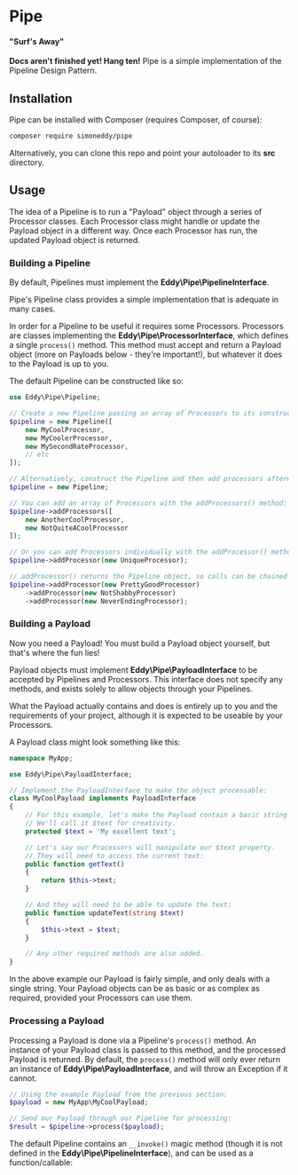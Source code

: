 # Pipe
#### "Surf's Away"


__Docs aren't finished yet! Hang ten!__
Pipe is a simple implementation of the Pipeline Design Pattern.

## Installation
Pipe can be installed with Composer (requires Composer, of course):
```sh
composer require simoneddy/pipe
```

Alternatively, you can clone this repo and point your autoloader to its __src__ directory.

## Usage
The idea of a Pipeline is to run a "Payload" object through a series of Processor classes. Each Processor class might handle or update the Payload object in a different way. Once each Processor has run, the updated Payload object is returned.

### Building a Pipeline

By default, Pipelines must implement the __Eddy\Pipe\PipelineInterface__.

Pipe's Pipeline class provides a simple implementation that is adequate in many cases.

In order for a Pipeline to be useful it requires some Processors. Processors are classes implementing the __Eddy\Pipe\ProcessorInterface__, which defines a single `process()` method. This method must accept and return a Payload object (more on Payloads below - they're important!), but whatever it does to the Payload is up to you.

The default Pipeline can be constructed like so:

```php
use Eddy\Pipe\Pipeline;

// Create a new Pipeline passing an array of Processors to its constructor:
$pipeline = new Pipeline([
    new MyCoolProcessor,
    new MyCoolerProcessor,
    new MySecondRateProcessor,
    // etc
]);

// Alternatively, construct the Pipeline and then add processors afterwards.
$pipeline = new Pipeline;

// You can add an array of Processors with the addProcessors() method:
$pipeline->addProcessors([
    new AnotherCoolProcessor,
    new NotQuiteACoolProcessor
]);

// Or you can add Processors individually with the addProcessor() method:
$pipeline->addProcessor(new UniqueProcessor);

// addProcessor() returns the Pipeline object, so calls can be chained together:
$pipeline->addProcessor(new PrettyGoodProcessor)
    ->addProcessor(new NotShabbyProcessor)
    ->addProcessor(new NeverEndingProcessor);
```

### Building a Payload

Now you need a Payload! You must build a Payload object yourself, but that's where the fun lies!

Payload objects must implement __Eddy\Pipe\PayloadInterface__ to be accepted by Pipelines and Processors. This interface does not specify any methods, and exists solely to allow objects through your Pipelines.

What the Payload actually contains and does is entirely up to you and the requirements of your project, although it is expected to be useable by your Processors.

A Payload class might look something like this:
```php
namespace MyApp;

use Eddy\Pipe\PayloadInterface;

// Implement the PayloadInterface to make the object processable:
class MyCoolPayload implements PayloadInterface
{
    // For this example, let's make the Payload contain a basic string property.
    // We'll call it $text for creativity.
    protected $text = 'My excellent text';

    // Let's say our Processors will manipulate our $text property.
    // They will need to access the current text:
    public function getText()
    {
        return $this->text;
    }

    // And they will need to be able to update the text:
    public function updateText(string $text)
    {
        $this->text = $text;
    }

    // Any other required methods are also added.
}
```

In the above example our Payload is fairly simple, and only deals with a single string. Your Payload objects can be as basic or as complex as required, provided your Processors can use them.


### Processing a Payload

Processing a Payload is done via a Pipeline's `process()` method. An instance of your Payload class is passed to this method, and the processed Payload is returned. By default, the `process()` method will only ever return an instance of __Eddy\Pipe\PayloadInterface__, and will throw an Exception if it cannot.

```php
// Using the example Payload from the previous section:
$payload = new MyApp\MyCoolPayload;

// Send our Payload through our Pipeline for processing:
$result = $pipeline->process($payload);
```

The default Pipeline contains an `__invoke()` magic method (though it is not defined in the __Eddy\Pipe\PipelineInterface__), and can be used as a function/callable:





